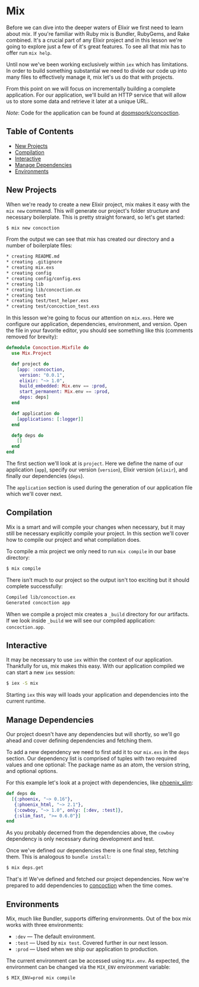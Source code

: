 # Mix

Before we can dive into the deeper waters of Elixir we first need to learn about mix. If you're familiar with Ruby mix is Bundler, RubyGems, and Rake combined. It's a crucial part of any Elixir project and in this lesson we're going to explore just a few of it's great features. To see all that mix has to offer run `mix help`.

Until now we've been working exclusively within `iex` which has limitations.  In order to build something substantial we need to divide our code up into many files to effectively manage it, mix let's us do that with projects.

From this point on we will focus on incrementally building a complete application. For our application, we'll build an HTTP service that will allow us to store some data and retrieve it later at a unique URL.

_Note_: Code for the application can be found at [doomspork/concoction](http://github.com/doomspork/concoction).

## Table of Contents

- [New Projects](#new-project)
- [Compilation](#compilation)
- [Interactive](#interactive)
- [Manage Dependencies](#manage-dependencies)
- [Environments](#environments)

## New Projects

When we're ready to create a new Elixir project, mix makes it easy with the `mix new` command.  This will generate our project's folder structure and necessary boilerplate.  This is pretty straight forward, so let's get started:

```bash
$ mix new concoction
```

From the output we can see that mix has created our directory and a number of boilerplate files:

```bash
* creating README.md
* creating .gitignore
* creating mix.exs
* creating config
* creating config/config.exs
* creating lib
* creating lib/concoction.ex
* creating test
* creating test/test_helper.exs
* creating test/concoction_test.exs
```

In this lesson we're going to focus our attention on `mix.exs`.  Here we configure our application, dependencies, environment, and version.  Open the file in your favorite editor, you should see something like this (comments removed for brevity):

```elixir
defmodule Concoction.Mixfile do
  use Mix.Project

  def project do
    [app: :concoction,
     version: "0.0.1",
     elixir: "~> 1.0",
     build_embedded: Mix.env == :prod,
     start_permanent: Mix.env == :prod,
     deps: deps]
  end

  def application do
    [applications: [:logger]]
  end

  defp deps do
    []
  end
end
```

The first section we'll look at is `project`.  Here we define the name of our application (`app`), specify our version (`version`), Elixir version (`elixir`), and finally our dependencies (`deps`).

The `application` section is used during the generation of our application file which we'll cover next.

## Compilation

Mix is a smart and will compile your changes when necessary, but it may still be necessary explicitly compile your project.  In this section we'll cover how to compile our project and what compilation does.

To compile a mix project we only need to run `mix compile` in our base directory:

```bash
$ mix compile
```

There isn't much to our project so the output isn't too exciting but it should complete successfully:

```bash
Compiled lib/concoction.ex
Generated concoction app
```

When we compile a project mix creates a `_build` directory for our artifacts.  If we look inside `_build` we will see our compiled application: `concoction.app`.

## Interactive

It may be necessary to use `iex` within the context of our application.  Thankfully for us, mix makes this easy.  With our application compiled we can start a new `iex` session:

```bash
$ iex -S mix
```

Starting `iex` this way will loads your application and dependencies into the current runtime.

## Manage Dependencies

Our project doesn't have any dependencies but will shortly, so we'll go ahead and cover defining dependencies and fetching them.

To add a new dependency we need to first add it to our `mix.exs` in the `deps` section.  Our dependency list is comprised of tuples with two required values and one optional: The package name as an atom, the version string, and optional options.

For this example let's look at a project with dependencies, like [phoenix_slim](https://github.com/doomspork/phoenix_slim):

```elixir
def deps do
  [{:phoenix, "~> 0.16"},
   {:phoenix_html, "~> 2.1"},
   {:cowboy, "~> 1.0", only: [:dev, :test]},
   {:slim_fast, ">= 0.6.0"}]
end
```

As you probably decerned from the dependencies above, the `cowboy` dependency is only necessary during development and test.

Once we've defined our dependencies there is one final step, fetching them.  This is analogous to `bundle install`:

```bash
$ mix deps.get
```

That's it!  We've defined and fetched our project dependencies.  Now we're prepared to add dependencies to [concoction](https://github.com/doomspork/concoction) when the time comes.

## Environments

Mix, much like Bundler, supports differing environments.  Out of the box mix works with three environments:

+ `:dev` — The default environment.
+ `:test` — Used by `mix test`. Covered further in our next lesson.
+ `:prod` — Used when we ship our application to production.

The current environment can be accessed using `Mix.env`.  As expected, the environment can be changed via the `MIX_ENV` environment variable:

```bash
$ MIX_ENV=prod mix compile
```
